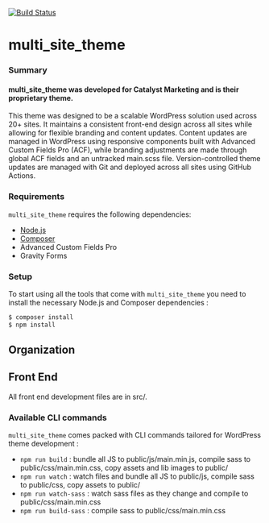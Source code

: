 [![Build Status](https://travis-ci.org/Automattic/_s.svg?branch=master)](https://travis-ci.org/Automattic/_s)

# multi_site_theme

### Summary

#### multi_site_theme was developed for Catalyst Marketing and is their proprietary theme.
This theme was designed to be a scalable WordPress solution used across 20+ sites. It maintains a consistent front-end design across all sites while allowing for flexible branding and content updates. Content updates are managed in WordPress using responsive components built with Advanced Custom Fields Pro (ACF), while branding adjustments are made through global ACF fields and an untracked main.scss file. Version-controlled theme updates are managed with Git and deployed across all sites using GitHub Actions.

### Requirements

`multi_site_theme` requires the following dependencies:

- [Node.js](https://nodejs.org/)
- [Composer](https://getcomposer.org/)
- Advanced Custom Fields Pro
- Gravity Forms

### Setup

To start using all the tools that come with `multi_site_theme` you need to install the necessary Node.js and Composer dependencies :

```sh
$ composer install
$ npm install
```

## Organization

## Front End

All front end development files are in src/.

### Available CLI commands

`multi_site_theme` comes packed with CLI commands tailored for WordPress theme development :

- `npm run build` : bundle all JS to public/js/main.min.js, compile sass to public/css/main.min.css, copy assets and lib images to public/
- `npm run watch` : watch files and bundle all JS to public/js, compile sass to public/css, copy assets to public/
- `npm run watch-sass` : watch sass files as they change and compile to public/css/main.min.css
- `npm run build-sass` : compile sass to public/css/main.min.css
